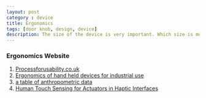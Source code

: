 ```yaml
---
layout: post
category : device
title: Ergonomics
tags: [door knob, design, device]
description: The size of the device is very important. Which size is most confortable for people to use? It is very hard to tell. Here we collect some infos about the ergonomics research, which studys general parameters of human being.
---
```

###  Ergonomics Website
1. [Processforusability.co.uk](http://www.processforusability.co.uk/index.htm)  
2. [Ergonomics of hand held devices for industrial use](http://www.processforusability.co.uk/PIC54webslides/Slides/Ergonomics_of_hand-held_devices.htm)  
3. [a table of anthropometric data ](http://www.technologystudent.com/designpro/ergo1.htm)  
4. [Human Touch Sensing for Actuators in Haptic Interfaces](http://www-cdr.stanford.edu/touch/actuators/Actuators_Sensing_Summary.html)  
